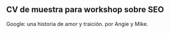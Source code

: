 ## CV de muestra para workshop sobre SEO
Google: una historia de amor y traición. 
por Angie y Mike.


